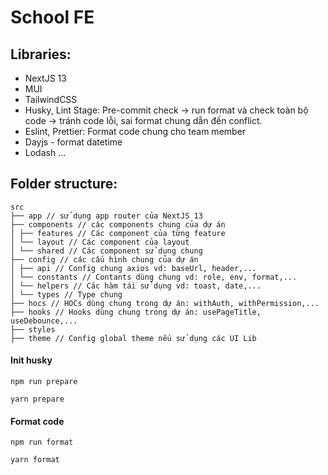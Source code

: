 # School FE

## Libraries:

- NextJS 13
- MUI
- TailwindCSS
- Husky, Lint Stage: Pre-commit check -> run format và check toàn bộ code -> tránh code lỗi, sai format chung dẫn đến conflict.
- Eslint, Prettier: Format code chung cho team member
- Dayjs - format datetime
- Lodash
  ...

## Folder structure:

```
src
├── app // sử dụng app router của NextJS 13
├── components // các components chung của dự án
│ ├── features // Các component của từng feature
│ └── layout // Các component của layout
│ └── shared // Các component sử dụng chung
├── config // các cấu hình chung của dự án
│ ├── api // Config chung axios vd: baseUrl, header,...
│ └── constants // Contants dùng chung vd: role, env, format,...
│ └── helpers // Các hàm tái sử dụng vd: toast, date,...
│ └── types // Type chung
├── hocs // HOCs dùng chung trong dự án: withAuth, withPermission,...
├── hooks // Hooks dùng chung trong dự án: usePageTitle, useDebounce,...
├── styles
├── theme // Config global theme nếu sử dụng các UI Lib
```

#### Init husky

```
npm run prepare
```

```
yarn prepare
```

#### Format code

```
npm run format
```

```
yarn format
```
